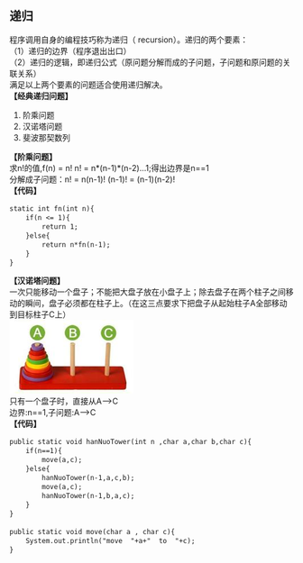 ## 递归  
程序调用自身的编程技巧称为递归（ recursion）。递归的两个要素：  
（1）递归的边界（程序退出出口）  
（2）递归的逻辑，即递归公式（原问题分解而成的子问题，子问题和原问题的关联关系）  
满足以上两个要素的问题适合使用递归解决。  
**【经典递归问题】**  
1. 阶乘问题  
2. 汉诺塔问题
3. 斐波那契数列
  
**【阶乘问题】**  
求n!的值,f(n) = n!
n! = n*(n-1)*(n-2)...1;得出边界是n==1  
分解成子问题：n! = n(n-1)!   (n-1)! = (n-1)(n-2)!  
**【代码】**  
```
static int fn(int n){
    if(n <= 1){
        return 1;
    }else{
        return n*fn(n-1);
    }
}
```
**【汉诺塔问题】**   
一次只能移动一个盘子；不能把大盘子放在小盘子上；除去盘子在两个柱子之间移动的瞬间，盘子必须都在柱子上。（在这三点要求下把盘子从起始柱子A全部移动到目标柱子C上）   
![image](https://github.com/ZZULI-TECH/interview/blob/master/images/hannuotower.jpg?raw=true)   
只有一个盘子时，直接从A-->C  
边界:n==1,子问题:A-->C  
**【代码】**  
```
public static void hanNuoTower(int n ,char a,char b,char c){
    if(n==1){
        move(a,c);
    }else{
        hanNuoTower(n-1,a,c,b);
        move(a,c);
        hanNuoTower(n-1,b,a,c);
    }
}
    
public static void move(char a , char c){
    System.out.println("move  "+a+"  to  "+c);
}
```

